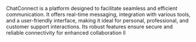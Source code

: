 ChatConnect is a platform designed to facilitate seamless and efficient communication. It offers real-time messaging, integration with various tools, and a user-friendly interface, making it ideal for personal, professional, and customer support interactions. Its robust features ensure secure and reliable connectivity for enhanced collaboration ll
